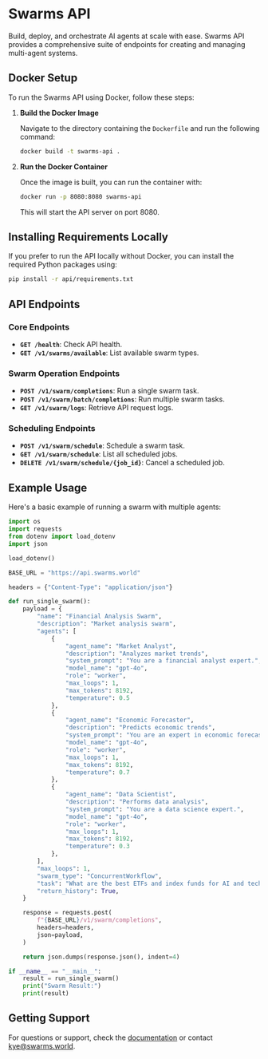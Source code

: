 # Swarms API

Build, deploy, and orchestrate AI agents at scale with ease. Swarms API provides a comprehensive suite of endpoints for creating and managing multi-agent systems.

## Docker Setup

To run the Swarms API using Docker, follow these steps:

1. **Build the Docker Image**
   
   Navigate to the directory containing the `Dockerfile` and run the following command:
   
   ```bash
   docker build -t swarms-api .
   ```

2. **Run the Docker Container**

   Once the image is built, you can run the container with:

   ```bash
   docker run -p 8080:8080 swarms-api
   ```

   This will start the API server on port 8080.

## Installing Requirements Locally

If you prefer to run the API locally without Docker, you can install the required Python packages using:

```bash
pip install -r api/requirements.txt
```

## API Endpoints

### Core Endpoints

- **`GET /health`**: Check API health.
- **`GET /v1/swarms/available`**: List available swarm types.

### Swarm Operation Endpoints

- **`POST /v1/swarm/completions`**: Run a single swarm task.
- **`POST /v1/swarm/batch/completions`**: Run multiple swarm tasks.
- **`GET /v1/swarm/logs`**: Retrieve API request logs.

### Scheduling Endpoints

- **`POST /v1/swarm/schedule`**: Schedule a swarm task.
- **`GET /v1/swarm/schedule`**: List all scheduled jobs.
- **`DELETE /v1/swarm/schedule/{job_id}`**: Cancel a scheduled job.


## Example Usage

Here's a basic example of running a swarm with multiple agents:

```python
import os
import requests
from dotenv import load_dotenv
import json

load_dotenv()

BASE_URL = "https://api.swarms.world"

headers = {"Content-Type": "application/json"}

def run_single_swarm():
    payload = {
        "name": "Financial Analysis Swarm",
        "description": "Market analysis swarm",
        "agents": [
            {
                "agent_name": "Market Analyst",
                "description": "Analyzes market trends",
                "system_prompt": "You are a financial analyst expert.",
                "model_name": "gpt-4o",
                "role": "worker",
                "max_loops": 1,
                "max_tokens": 8192,
                "temperature": 0.5
            },
            {
                "agent_name": "Economic Forecaster",
                "description": "Predicts economic trends",
                "system_prompt": "You are an expert in economic forecasting.",
                "model_name": "gpt-4o",
                "role": "worker",
                "max_loops": 1,
                "max_tokens": 8192,
                "temperature": 0.7
            },
            {
                "agent_name": "Data Scientist",
                "description": "Performs data analysis",
                "system_prompt": "You are a data science expert.",
                "model_name": "gpt-4o",
                "role": "worker",
                "max_loops": 1,
                "max_tokens": 8192,
                "temperature": 0.3
            },
        ],
        "max_loops": 1,
        "swarm_type": "ConcurrentWorkflow",
        "task": "What are the best ETFs and index funds for AI and tech?",
        "return_history": True,
    }

    response = requests.post(
        f"{BASE_URL}/v1/swarm/completions",
        headers=headers,
        json=payload,
    )

    return json.dumps(response.json(), indent=4)

if __name__ == "__main__":
    result = run_single_swarm()
    print("Swarm Result:")
    print(result)
```

## Getting Support

For questions or support, check the [documentation](https://docs.swarms.world/en/latest/swarms_cloud/swarms_api/) or contact kye@swarms.world.